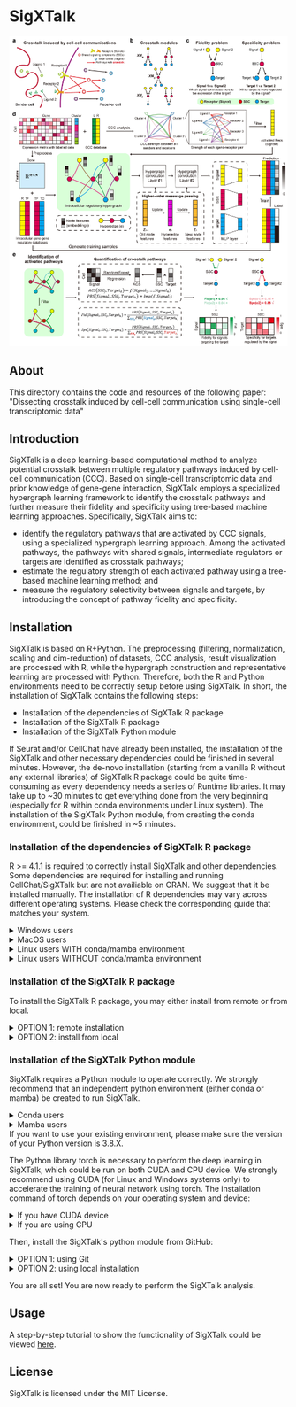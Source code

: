 # SigXTalk
![Figure](/Fig1.jpg)
## About
This directory contains the code and resources of the following paper:
"Dissecting crosstalk induced by cell-cell communication using single-cell transcriptomic data"

## Introduction
SigXTalk is a deep learning-based computational method to analyze potential crosstalk between multiple regulatory pathways induced by cell-cell communication (CCC). Based on single-cell transcriptomic data and prior knowledge of gene-gene interaction, SigXTalk employs a specialized hypergraph learning framework to identify the crosstalk pathways and further measure their fidelity and specificity using tree-based machine learning approaches. Specifically, SigXTalk aims to:
- identify the regulatory pathways that are activated by CCC signals, using a specialized hypergraph learning approach. Among the activated pathways, the pathways with shared signals, intermediate regulators or targets are identified as crosstalk pathways;
- estimate the regulatory strength of each activated pathway using a tree-based machine learning method; and 
- measure the regulatory selectivity between signals and targets, by introducing the concept of pathway fidelity and specificity.

## Installation
SigXTalk is based on R+Python. The preprocessing (filtering, normalization, scaling and dim-reduction) of datasets, CCC analysis, result visualization are processed with R, while the hypergraph construction and representative learning are processed with Python. Therefore, both the R and Python environments need to be correctly setup before using SigXTalk. In short, the installation of SigXTalk contains the following steps:
- Installation of the dependencies of SigXTalk R package
- Installation of the SigXTalk R package
- Installation of the SigXTalk Python module

If Seurat and/or CellChat have already been installed, the installation of the SigXTalk and other necessary dependencies could be finished in several minutes. However, the de-novo installation (starting from a vanilla R without any external libraries) of SigXTalk R package could be quite time-consuming as every dependency needs a series of Runtime libraries. It may take up to ~30 minutes to get everything done from the very beginning (especially for R within conda environments under Linux system).
The installation of the SigXTalk Python module, from creating the conda environment, could be finished in ~5 minutes.


### Installation of the dependencies of SigXTalk R package
R >= 4.1.1 is required to correctly install SigXTalk and other dependencies.
Some dependencies are required for installing and running CellChat/SigXTalk but are not availiable on CRAN. We suggest that it be installed manually.
The installation of R dependencies may vary across different operating systems. Please check the corresponding guide that matches your system.

<details>
<summary> Windows users </summary>
  
If you haven't installed Rtools on Windows (which is usually not automatically installed with R), please see [here](https://cran.r-project.org/bin/windows/Rtools).
  
```r
install.packages(c("httpuv","rlang"), type = "source")
install.packages(c("devtools","shiny"), type = "source")  # If you haven't installed devtools before, it may take several minutes.

package_list2 <- c("Biobase","BiocNeighbors","ComplexHeatmap","BiocGenerics")
if (!require("BiocManager", quietly = TRUE))
    install.packages("BiocManager") 
BiocManager::install(package_list2)
```

</details>


<details>
<summary> MacOS users </summary>
  
```r
install.packages(c("httpuv","rlang"), type = "source")
install.packages(c("devtools","shiny"), type = "source")  # If you haven't installed devtools before, it may take several minutes.

package_list <- c("Biobase","BiocNeighbors","ComplexHeatmap","BiocGenerics")
if (!require("BiocManager", quietly = TRUE))
    install.packages("BiocManager") 
BiocManager::install(package_list)
```

Sometimes, you may need XQuartz for the installation. If such error occurs, please visit [here](https://www.xquartz.org/) to install XQuartz. After that, restart R and try the above code again.
</details>

<details>
  <summary>Linux users WITH conda/mamba environment</summary>
If you use R inside a conda/mamba environment, you need to install additional libraries using command lines (not in R) before installing the dependencies:

```bash
conda install -c conda-forge \
  r-devtools r-ggplot2 r-svglite r-ggrepel \
  r-cowplot r-patchwork r-ggpubr r-ggnetwork r-plotly \
  r-mass r-lattice freetype libpng libxml2 libcurl openssl libuv cmake 
# If you are using mamba, simply replace 'conda install' with 'mamba install' (but keep 'conda-forge' unchanged)
```

After that, enter R and run the following to install the dependencies:

```R
if (!require("devtools", quietly = TRUE))
    install.packages("devtools")  # If you haven't installed devtools before, it may take several minutes.

package_list <- c("Biobase","BiocNeighbors","ComplexHeatmap","BiocGenerics")
if (!require("BiocManager", quietly = TRUE))
    install.packages("BiocManager") 
BiocManager::install(package_list)
```
</details>

<details>
  <summary>Linux users WITHOUT conda/mamba environment</summary>
We strongly suggest that you use R within a conda/mamba environment! You can easily run the following command to install R inside a new conda environment:

```bash
conda create -n my_r_env r-base r-devtools
conda activate my_r_env
```

Then, you may refer to the installation guide for Linux users WITH conda/mamba environment
If you are using a system R (not in a conda/mamba environment), it would be quite troublesome to install various libraries.
For Ubuntu/Debian users:

```bash
sudo apt update
sudo apt install -y \
  libfreetype6-dev \
  libpng-dev \
  libxml2-dev \
  libcurl4-openssl-dev \
  libssl-dev \
  libuv1-dev \
  cmake
```

For CentOS users:
```bash
sudo dnf install -y \
  freetype-devel \
  libpng-devel \
  libxml2-devel \
  libcurl-devel \
  openssl-devel \
  libuv-devel \
  cmake
```
After that, enter R and run the following to install the dependencies:

```R
if (!require("devtools", quietly = TRUE))
    install.packages("devtools")  # If you haven't installed devtools before, it may take several minutes.

package_list <- c("Biobase","BiocNeighbors","ComplexHeatmap","BiocGenerics")
if (!require("BiocManager", quietly = TRUE))
    install.packages("BiocManager") 
BiocManager::install(package_list)
install.packages("ragg")
install.packages("svglite")
```
However, there may still be libraries that you need to install manually :(.
</details>

### Installation of the SigXTalk R package
To install the SigXTalk R package, you may either install from remote or from local.
<details>
  <summary>OPTION 1: remote installation</summary>

Run the following command in R:

```R
devtools::install_github("LithiumHou/SigXTalk", dependencies = T, upgrade = "always")
```

Note: using `devtools::install_github` in Rstudio sometimes causes a github's token issue. In this case, you may need to generate a token. Please see [here](https://usethis.r-lib.org/articles/git-credentials.html). Alternatively, you may try local installation (see below).

</details>

<details>
  <summary>OPTION 2: install from local</summary>
You may download or clone the SigXTalk repository to your device and run:
  
```R
if (!require("devtools", quietly = TRUE))
    install.packages("devtools") 
devtools::install("/path/to/SigXTalk") # Replace it with the path where you store the SigXTalk repository
```

</details>

### Installation of the SigXTalk Python module 
SigXTalk requires a Python module to operate correctly. We strongly recommend that an independent python environment (either conda or mamba) be created to run SigXTalk.

<details>
  <summary>Conda users</summary>
  
```bash
conda create -n SigXTalk_py python=3.8
conda activate SigXTalk_py
```
  
</details>

<details>
  <summary>Mamba users</summary>
  
```bash
mamba create -n SigXTalk_py python=3.8
mamba activate SigXTalk_py
```
  
</details>
If you want to use your existing environment, please make sure the version of your Python version is 3.8.X. 

The Python library torch is necessary to perform the deep learning in SigXTalk, which could be run on both CUDA and CPU device. We strongly recommend using CUDA (for Linux and Windows systems only) to accelerate the training of neural network using torch.
The installation command of torch depends on your operating system and device:

<details>
<summary>If you have CUDA device</summary>
  
```bash
# On Linux or Windows only
pip install torch==1.13.1+cu117 --extra-index-url https://download.pytorch.org/whl/cu117
```

</details>

<details>
<summary>If you are using CPU</summary>
If you do not have a CUDA device (especially for MacOS users), you have to use the CPU version of torch. However, it could be a little bit more time-consuming.
  
```bash
# On Linux or Windows
pip install torch==1.13.1+cpu --extra-index-url https://download.pytorch.org/whl/cpu
# On OSX
pip install torch==1.13.1
```

</details>

Then, install the SigXTalk's python module from GitHub: 

<details>
<summary>OPTION 1: using Git</summary>
  
If you have `git` installed on your device, you may install it remotely:
```
# Please make sure you are still in the SigXTalk_py environment
pip install git+https://github.com/LithiumHou/SigXTalk.git#subdirectory=pythoncodes
```

</details>

<details>
<summary>OPTION 2: using local installation</summary>
If the above command does not work, you may manually clone the `pythoncodes` directory to your device and run the following command:
  
```
cd .../pythoncodes
pip install .
```

</details>

You are all set! You are now ready to perform the SigXTalk analysis.

## Usage

A step-by-step tutorial to show the functionality of SigXTalk could be viewed [here](/vignettes/demo.md).

## License
SigXTalk is licensed under the MIT License.
